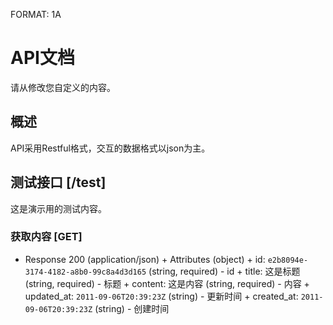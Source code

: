 FORMAT: 1A

# API文档
请从修改您自定义的内容。

## 概述
API采用Restful格式，交互的数据格式以json为主。

## 测试接口 [/test]
这是演示用的测试内容。

### 获取内容 [GET]
+ Response 200 (application/json)
      + Attributes (object)
          + id: `e2b8094e-3174-4182-a8b0-99c8a4d3d165` (string, required) - id
          + title: 这是标题 (string, required) - 标题
          + content: 这是内容 (string, required) - 内容
          + updated_at: `2011-09-06T20:39:23Z` (string) - 更新时间
          + created_at: `2011-09-06T20:39:23Z` (string) - 创建时间
